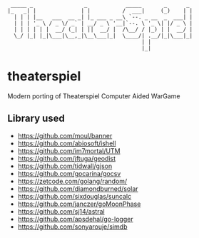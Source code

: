 ```
 _____ _                _            _____       _      _ 
|_   _| |              | |          /  ___|     (_)    | |
  | | | |__   ___  __ _| |_ ___ _ __\ `--. _ __  _  ___| |
  | | | '_ \ / _ \/ _` | __/ _ \ '__|`--. \ '_ \| |/ _ \ |
  | | | | | |  __/ (_| | ||  __/ |  /\__/ / |_) | |  __/ |
  \_/ |_| |_|\___|\__,_|\__\___|_|  \____/| .__/|_|\___|_|
                                          | |             
                                          |_|             
```

# theaterspiel
Modern porting of Theaterspiel Computer Aided WarGame

## Library used

- https://github.com/moul/banner
- https://github.com/abiosoft/ishell
- https://github.com/im7mortal/UTM
- https://github.com/jftuga/geodist
- https://github.com/tidwall/gjson
- https://github.com/gocarina/gocsv
- https://zetcode.com/golang/random/
- https://github.com/diamondburned/solar
- https://github.com/sixdouglas/suncalc
- https://github.com/janczer/goMoonPhase
- https://github.com/sj14/astral
- https://github.com/apsdehal/go-logger
- https://github.com/sonyarouje/simdb
